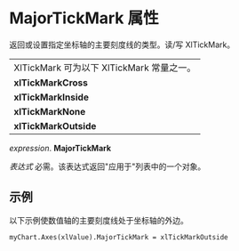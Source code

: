 
# MajorTickMark 属性

返回或设置指定坐标轴的主要刻度线的类型。读/写 XlTickMark。


||
|:-----|
|XlTickMark 可为以下 XlTickMark 常量之一。|
|**xlTickMarkCross**|
|**xlTickMarkInside**|
|**xlTickMarkNone**|
|**xlTickMarkOutside**|

 _expression_. **MajorTickMark**

 _表达式_ 必需。该表达式返回"应用于"列表中的一个对象。

## 示例

以下示例使数值轴的主要刻度线处于坐标轴的外边。


```
myChart.Axes(xlValue).MajorTickMark = xlTickMarkOutside
```

